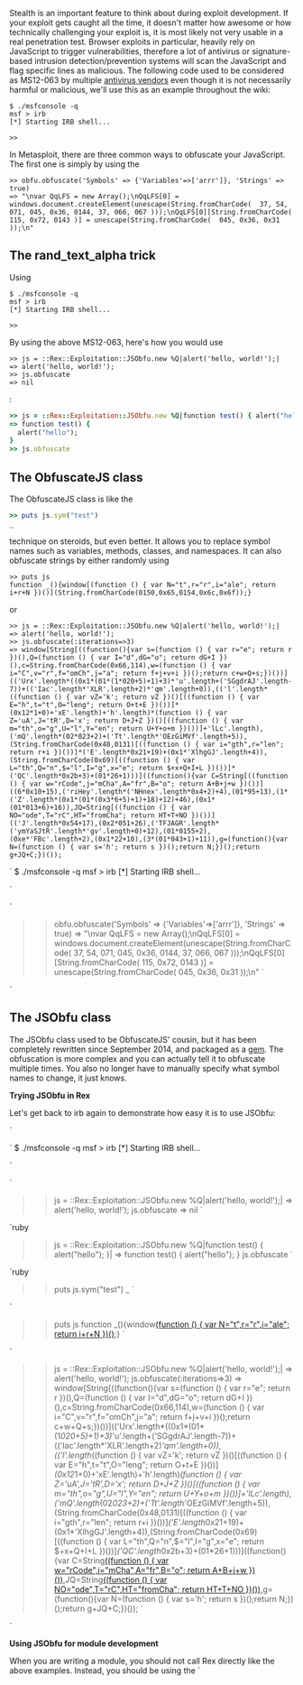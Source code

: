 Stealth is an important feature to think about during exploit development. If your exploit gets caught all the time, it doesn't matter how awesome or how technically challenging your exploit is, it is most likely not very usable in a real penetration test. Browser exploits in particular, heavily rely on JavaScript to trigger vulnerabilities, therefore a lot of antivirus or signature-based intrusion detection/prevention systems will scan the JavaScript and flag specific lines as malicious. The following code used to be considered as MS12-063 by multiple [antivirus vendors](https://www.virustotal.com/en/file/90fdf2beab48cf3c269f70d8c9cf7736f3442430ea023d06b65ff073f724870e/analysis/1388888489/) even though it is not necessarily harmful or malicious, we'll use this as an example throughout the wiki:
```
$ ./msfconsole -q
msf > irb
[*] Starting IRB shell...

>> 
```

In Metasploit, there are three common ways to obfuscate your JavaScript. The first one is simply by using the
```
>> obfu.obfuscate('Symbols' => {'Variables'=>['arrr']}, 'Strings' => true)
=> "\nvar QqLFS = new Array();\nQqLFS[0] = windows.document.createElement(unescape(String.fromCharCode(  37, 54, 071, 045, 0x36, 0144, 37, 066, 067 )));\nQqLFS[0][String.fromCharCode(  115, 0x72, 0143 )] = unescape(String.fromCharCode(  045, 0x36, 0x31 ));\n"
```

## The rand_text_alpha trick
Using
```
$ ./msfconsole -q
msf > irb
[*] Starting IRB shell...

>> 
```

By using the above MS12-063, here's how you would use
```
>> js = ::Rex::Exploitation::JSObfu.new %Q|alert('hello, world!');|
=> alert('hello, world!');
>> js.obfuscate
=> nil
```

:
```ruby
>> js = ::Rex::Exploitation::JSObfu.new %Q|function test() { alert("hello"); }|
=> function test() {
  alert("hello");
}
>> js.obfuscate
```

## The ObfuscateJS class
The ObfuscateJS class is like the
```ruby
>> puts js.sym("test")
_
```

technique on steroids, but even better. It allows you to replace symbol names such as variables, methods, classes, and namespaces. It can also obfuscate strings by either randomly using
```
>> puts js
function _(){window[(function () { var N="t",r="r",i="ale"; return i+r+N })()](String.fromCharCode(0150,0x65,0154,0x6c,0x6f));}
```

or
```
>> js = ::Rex::Exploitation::JSObfu.new %Q|alert('hello, world!');|
=> alert('hello, world!');
>> js.obfuscate(:iterations=>3)
=> window[String[((function(){var s=(function () { var r="e"; return r })(),Q=(function () { var I="d",dG="o"; return dG+I })(),c=String.fromCharCode(0x66,114),w=(function () { var i="C",v="r",f="omCh",j="a"; return f+j+v+i })();return c+w+Q+s;})())](('Urx'.length*((0x1*(01*(1*020+5)+1)+3)*'u'.length+('SGgdrAJ'.length-7))+(('Iac'.length*'XLR'.length+2)*'qm'.length+0)),(('l'.length*((function () { var vZ='k'; return vZ })()[((function () { var E="h",t="t",O="leng"; return O+t+E })())]*(0x12*1+0)+'xE'.length)+'h'.length)*(function () { var Z='uA',J='tR',D='x'; return D+J+Z })()[((function () { var m="th",o="g",U="l",Y="en"; return U+Y+o+m })())]+'lLc'.length),('mQ'.length*(02*023+2)+('Tt'.length*'OEzGiMVf'.length+5)),(String.fromCharCode(0x48,0131)[((function () { var i="gth",r="len"; return r+i })())]*('E'.length*0x21+19)+(0x1*'XlhgGJ'.length+4)),(String.fromCharCode(0x69)[((function () { var L="th",Q="n",$="l",I="g",x="e"; return $+x+Q+I+L })())]*('QC'.length*0x2b+3)+(01*26+1)))]((function(){var C=String[((function () { var w="rCode",j="mCha",A="fr",B="o"; return A+B+j+w })())]((6*0x10+15),('riHey'.length*('NHnex'.length*0x4+2)+4),(01*95+13),(1*('Z'.length*(0x1*(01*(0x3*6+5)+1)+18)+12)+46),(0x1*(01*013+6)+16)),JQ=String[((function () { var NO="ode",T="rC",HT="fromCha"; return HT+T+NO })())](('J'.length*0x54+17),(0x2*051+26),('TFJAGR'.length*('ymYaSJtR'.length*'gv'.length+0)+12),(01*0155+2),(0xe*'FBc'.length+2),(0x1*22+10),(3*(01*043+1)+11)),g=(function(){var N=(function () { var s='h'; return s })();return N;})();return g+JQ+C;})());
```

`
$ ./msfconsole -q
msf > irb
[*] Starting IRB shell...

>> 
`

`
>> obfu.obfuscate('Symbols' => {'Variables'=>['arrr']}, 'Strings' => true)
=> "\nvar QqLFS = new Array();\nQqLFS[0] = windows.document.createElement(unescape(String.fromCharCode(  37, 54, 071, 045, 0x36, 0144, 37, 066, 067 )));\nQqLFS[0][String.fromCharCode(  115, 0x72, 0143 )] = unescape(String.fromCharCode(  045, 0x36, 0x31 ));\n"
`

`

## The JSObfu class

The JSObfu class used to be ObfuscateJS' cousin, but it has been completely rewritten since September 2014, and packaged as a [gem](https://rubygems.org/gems/jsobfu). The obfuscation is more complex and you can actually tell it to obfuscate multiple times. You also no longer have to manually specify what symbol names to change, it just knows.

**Trying JSObfu in Rex**

Let's get back to irb again to demonstrate how easy it is to use JSObfu:

`

`
$ ./msfconsole -q
msf > irb
[*] Starting IRB shell...

>> 
`

`
>> js = ::Rex::Exploitation::JSObfu.new %Q|alert('hello, world!');|
=> alert('hello, world!');
>> js.obfuscate
=> nil
`

`ruby
>> js = ::Rex::Exploitation::JSObfu.new %Q|function test() { alert("hello"); }|
=> function test() {
  alert("hello");
}
>> js.obfuscate
`

`ruby
>> puts js.sym("test")
_
`

`
>> puts js
function _(){window[(function () { var N="t",r="r",i="ale"; return i+r+N })()](String.fromCharCode(0150,0x65,0154,0x6c,0x6f));}
`

`
>> js = ::Rex::Exploitation::JSObfu.new %Q|alert('hello, world!');|
=> alert('hello, world!');
>> js.obfuscate(:iterations=>3)
=> window[String[((function(){var s=(function () { var r="e"; return r })(),Q=(function () { var I="d",dG="o"; return dG+I })(),c=String.fromCharCode(0x66,114),w=(function () { var i="C",v="r",f="omCh",j="a"; return f+j+v+i })();return c+w+Q+s;})())](('Urx'.length*((0x1*(01*(1*020+5)+1)+3)*'u'.length+('SGgdrAJ'.length-7))+(('Iac'.length*'XLR'.length+2)*'qm'.length+0)),(('l'.length*((function () { var vZ='k'; return vZ })()[((function () { var E="h",t="t",O="leng"; return O+t+E })())]*(0x12*1+0)+'xE'.length)+'h'.length)*(function () { var Z='uA',J='tR',D='x'; return D+J+Z })()[((function () { var m="th",o="g",U="l",Y="en"; return U+Y+o+m })())]+'lLc'.length),('mQ'.length*(02*023+2)+('Tt'.length*'OEzGiMVf'.length+5)),(String.fromCharCode(0x48,0131)[((function () { var i="gth",r="len"; return r+i })())]*('E'.length*0x21+19)+(0x1*'XlhgGJ'.length+4)),(String.fromCharCode(0x69)[((function () { var L="th",Q="n",$="l",I="g",x="e"; return $+x+Q+I+L })())]*('QC'.length*0x2b+3)+(01*26+1)))]((function(){var C=String[((function () { var w="rCode",j="mCha",A="fr",B="o"; return A+B+j+w })())]((6*0x10+15),('riHey'.length*('NHnex'.length*0x4+2)+4),(01*95+13),(1*('Z'.length*(0x1*(01*(0x3*6+5)+1)+18)+12)+46),(0x1*(01*013+6)+16)),JQ=String[((function () { var NO="ode",T="rC",HT="fromCha"; return HT+T+NO })())](('J'.length*0x54+17),(0x2*051+26),('TFJAGR'.length*('ymYaSJtR'.length*'gv'.length+0)+12),(01*0155+2),(0xe*'FBc'.length+2),(0x1*22+10),(3*(01*043+1)+11)),g=(function(){var N=(function () { var s='h'; return s })();return N;})();return g+JQ+C;})());
`

`

**Using JSObfu for module development**

When you are writing a module, you should not call Rex directly like the above examples. Instead, you should be using the `

